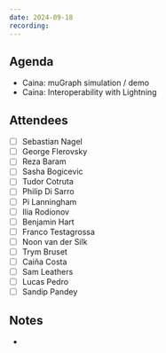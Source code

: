 ```yaml
---
date: 2024-09-18
recording: 
---
```


## Agenda
- Caina: muGraph simulation / demo
- Caina: Interoperability with Lightning

## Attendees
  - [ ] Sebastian Nagel
  - [ ] George Flerovsky
  - [ ] Reza Baram
  - [ ] Sasha Bogicevic
  - [ ] Tudor Cotruta
  - [ ] Philip Di Sarro
  - [ ] Pi Lanningham
  - [ ] Ilia Rodionov
  - [ ] Benjamin Hart
  - [ ] Franco Testagrossa
  - [ ] Noon van der Silk
  - [ ] Trym Bruset
  - [ ] Caiña Costa
  - [ ] Sam Leathers
  - [ ] Lucas Pedro
  - [ ] Sandip Pandey

## Notes

-
